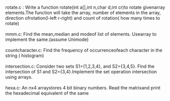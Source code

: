 rotate.c : Write a function rotate(int a[],int n,char d,int cr)to rotate givenarray elements.The function will take the array, number of elements in the array, direction ofrotation(l-left r-right) and count of rotation( how many times to rotate)
</br>
</br>
mmm.c: Find the mean,median and modeof list of elements. Usearray to implement the same.(assume 
Unimode)
</br>
</br>
countcharacter.c: Find the frequency of occurrenceofeach character in the string ( histogram)
</br> 
</br>
intersection.c: Consider two sets S1={1,2,3,4}, and S2={3,4,5}. Find the intersection of S1 and S2={3,4}.Implement the set operation intersection using arrays.
</br>
</br>
hexa.c: An nx4 arraystores 4 bit binary numbers. Read the matrixand print the hexadecimal equivalent of the same
